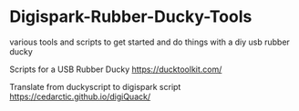 # Digispark-Rubber-Ducky-Tools
 various tools and scripts to get started and do things with a diy usb rubber ducky


Scripts for a USB Rubber Ducky
https://ducktoolkit.com/

Translate from duckyscript to digispark script
https://cedarctic.github.io/digiQuack/
